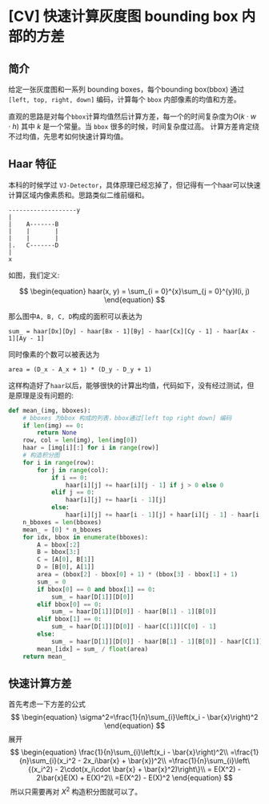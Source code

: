 # [CV] 快速计算灰度图 bounding box 内部的方差

## 简介

给定一张灰度图和一系列 bounding boxes，每个bounding box(bbox) 通过 `[left, top, right, down]` 编码，计算每个 `bbox` 内部像素的均值和方差。

直观的思路是对每个`bbox`计算均值然后计算方差，每一个的时间复杂度为$O(k\cdot w\cdot h)$ 其中 $k$ 是一个常量。当 `bbox` 很多的时候，时间复杂度过高。 计算方差肯定绕不过均值，先思考如何快速计算均值。

## Haar 特征

本科的时候学过 `VJ-Detector`，具体原理已经忘掉了，但记得有一个haar可以快速计算区域内像素质和。思路类似二维前缀和。

```
-------------------y
|
|    A-------B
|    |       |
|    |       |
|.   C-------D
|
x
```

如图，我们定义:

$$
\begin{equation}
haar(x, y) = \sum_{i = 0}^{x}\sum_{j = 0}^{y}I(i, j)
\end{equation}
$$

那么图中`A, B, C, D`构成的面积可以表达为

```
sum_ = haar[Dx][Dy] - haar[Bx - 1][By] - haar[Cx][Cy - 1] - haar[Ax - 1][Ay - 1]
```

同时像素的个数可以被表达为

```
area = (D_x - A_x + 1) * (D_y - D_y + 1)
```

这样构造好了`haar`以后，能够很快的计算出均值，代码如下，没有经过测试，但是原理是没有问题的:

```python
def mean_(img, bboxes):
    # bboxes 为bbox 构成的列表，bbox通过[left top right down] 编码
    if len(img) == 0:
        return None
    row, col = len(img), len(img[0])
    haar = [img[i][:] for i in range(row)]
    # 构造积分图
    for i in range(row):
        for j in range(col):
            if i == 0:
                haar[i][j] += haar[i][j - 1] if j > 0 else 0
            elif j == 0:
                haar[i][j] += haar[i - 1][j]
            else:
                haar[i][j] += haar[i - 1][j] + haar[i][j - 1] - haar[i - 1][j - 1]
    n_bboxes = len(bboxes)
    mean_ = [0] * n_bboxes
    for idx, bbox in enumerate(bboxes):
        A = bbox[:2]
        B = bbox[3:]
        C = [A[0], B[1]]
        D = [B[0], A[1]]
        area = (bbox[2] - bbox[0] + 1) * (bbox[3] - bbox[1] + 1)
        sum_ = 0
        if bbox[0] == 0 and bbox[1] == 0:
            sum_ = haar[D[1]][D[0]]
        elif bbox[0] == 0:
            sum_ = haar[D[1]][D[0]] - haar[B[1] - 1][B[0]]
        elif bbox[1] == 0:
            sum_ = haar[D[1]][D[0]] - haar[C[1]][C[0] - 1]
        else:
            sum_ = haar[D[1]][D[0]] - haar[B[1] - 1][B[0]] - haar[C[1]][C[0] - 1] + haar[A[1] -1][A[0] - 1]
        mean_[idx] = sum_ / float(area)
    return mean_
```



## 快速计算方差

首先考虑一下方差的公式
$$
\begin{equation}
\sigma^2=\frac{1}{n}\sum_{i}\left(x_i - \bar{x}\right)^2
\end{equation}
$$
展开
$$
\begin{equation}
\frac{1}{n}\sum_{i}\left(x_i - \bar{x}\right)^2\\
=\frac{1}{n}\sum_{i}(x_i^2 - 2x_i\bar{x} + \bar{x})^2\\
=\frac{1}{n}\sum_{i}\left\{(x_i^2) - 2\cdot(x_i\cdot \bar{x} + \bar{x}^2)\right\}\\
= E(X^2) - 2\bar{x}E(X) + E(X)^2\\
=E(X^2) - E(X)^2  
\end{equation}
$$
​	所以只需要再对 $X^2$ 构造积分图就可以了。